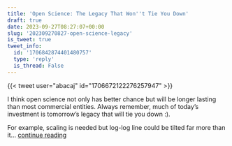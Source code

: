 ```yaml
---
title: 'Open Science: The Legacy That Won''t Tie You Down'
draft: true
date: 2023-09-27T08:27:07+00:00
slug: '202309270827-open-science-legacy'
is_tweet: true
tweet_info:
  id: '1706842874401480757'
  type: 'reply'
  is_thread: False
---
```




{{< tweet user="abacaj" id="1706672122276257947" >}}

I think open science not only has better chance but will be longer lasting than most commercial entities. Always remember, much of today’s investment is tomorrow’s legacy that will tie you down :).

For example, scaling is needed but log-log line could be tilted far more than it… [continue reading](https://x.com/sytelus/status/1706842874401480757)

